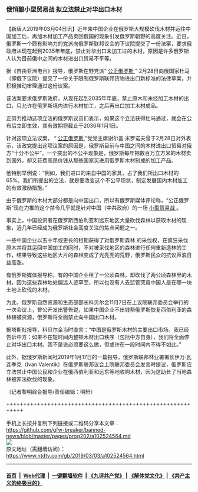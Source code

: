 ### 俄悄酿小型贸易战 拟立法禁止对华出口木材
------------------------

<div class="post_content">
 <p>
  【新唐人2019年03月04日讯】近年来中国企业在俄罗斯大规模砍伐木材并运往中国加工后，再加木材加工产品卖回俄国的现象引发俄罗斯朝野的高度关注。近日，俄罗斯一个颇有影响力的党派向俄罗斯联邦议会的下议院提交了一份法案，要求俄政府从现在起到2035年年底，禁止对华出口未加工过的木材，原因是许多俄罗斯人认为目前俄中之间的木材进出口贸易不平等。
 </p>
 <p>
  据《自由亚洲电台》报导，俄罗斯在野党派“
  <a href="https://www.ntdtv.com/gb/公正俄罗斯.htm">
   公正俄罗斯
  </a>
  ” 2月28日向俄国家杜马（即俄下议院）提交了一份关于限制俄罗斯联邦货物进出口新标准的法律草案，并积极推动审理通过这份议案。
 </p>
 <p>
  该法案要求俄罗斯政府，从现在起到2035年年底，禁止原木和未经加工木材的出口，只允许在俄罗斯境内进行木材加工，之后再出口加工木材成品。
 </p>
 <p>
  正努力推动这项立法的俄罗斯议员们表示，如果这个立法获得杜马通过，就会在公布后立即生效，其有效期将截止于2036年1月1日。
 </p>
 <p>
  针对这项立法议案， “
  <a href="https://www.ntdtv.com/gb/公正俄罗斯.htm">
   公正俄罗斯
  </a>
  ”党党主席谢尔盖·米罗诺夫曾于2月28日对外表示，该政党提出这项议案的原因是，俄罗斯目前与中国之间的木材进出口贸易对俄方“十分不公平”。一个突出的不公平现象是，俄罗斯每年把数百万立方米的木材卖到国外，却又花费高昂价钱从那些国家买进用俄罗斯木材制成的加工产品。
 </p>
 <p>
  他特别举例说：“例如，我们进口的来自中国的家具，占了我们所出口木材的65%。我们所提出的立法，就是要改变这个不公平现状，制定发展国内木材加工的有效激励措施。”
 </p>
 <p>
  由于俄罗斯的木材大部分都是向中国出口，所以有俄罗斯媒体评论称，“公正俄罗斯”现在力推的这个禁令几乎就是针对中国（中共政府）的一场
  <a href="https://www.ntdtv.com/gb/小型贸易战.htm">
   小型贸易战
  </a>
  。
 </p>
 <p>
  事实上，中国投资者在俄罗斯西伯利亚和远东地区大量砍伐森林以获取木材的现象，近几年已经成为俄罗斯社会高度关注的焦点问题之一。
 </p>
 <p>
  一些中国企业以五十年或更长的租期获得了对俄罗斯森林 的采伐权，在疯狂采伐原木并将其运回中国加工的同时，不对被采伐地区的森林进行任何重新造林的工作，结果导致这些地区大片的森林变成了光秃秃的荒野，俄罗斯民众的抗议声浪日益高涨。
 </p>
 <p>
  有俄罗斯媒体报导称，有的中国企业租了一公顷森林，却砍伐了两公顷森林里的木材，因为这些森林地处偏远人迹罕至，所以也没有人去监管究竟中国人是在哪一块土地上砍伐的木材。
 </p>
 <p>
  为此，俄罗斯自然资源和生态部部长科贝尔金11月7日在上议院联邦委员会举行的一次会议上，曾公开发出警告说，如果中国企业不出钱帮俄罗斯恢复西伯利亚的森林植被资源，俄罗斯将全面禁止向中国出口木材。
 </p>
 <p>
  据塔斯社报导，科贝尔金当时直言：“中国是俄罗斯木材的主要出口市场。我已经告诉中方：如果不在短时间内整顿木材出口秩序（包括中方自身），我们将全面停止对华出口木材。我不是说必须要这么做，但或许在一段时间内不得不如此。”
 </p>
 <p>
  此外，据俄罗斯新闻社2019年1月17日的一篇报导，俄罗斯联邦林业署署长伊万‧瓦连季克（Ivan Valentik）在俄罗斯联邦议会上院联邦委员会发言时提议，俄罗斯应立法禁止中国公民和企业在俄西伯利亚和远东等地收购木材，因为这助长了当地森林被非法砍伐的现象。
 </p>
 <p>
  （记者黎明综合报导/责任编辑：明轩）
 </p>
 <div class="single_ad">
 </div>
</div>

+++++++++++++++++++++++++++++++++++++++++++++++++++++++++++<br/><br/>
手机上长按并复制下列链接或二维码分享本文章：<br/>
https://github.com/gfw-breaker/banned-news/blob/master/pages/prog202/a102524564.md <br/>
<a href='https://github.com/gfw-breaker/banned-news/blob/master/pages/prog202/a102524564.md'><img src='https://github.com/gfw-breaker/banned-news/blob/master/pages/prog202/a102524564.md.png'/></a> <br/>
原文地址（需翻墙访问）：https://www.ntdtv.com/gb/2019/03/03/a102524564.html


------------------------
#### [首页](https://github.com/gfw-breaker/banned-news/blob/master/README.md) &nbsp;|&nbsp; [Web代理](https://github.com/labour-camp/helloworld) &nbsp;|&nbsp; [一键翻墙软件](https://github.com/gfw-breaker/nogfw/blob/master/README.md) &nbsp;| [《九评共产党》](https://github.com/gfw-breaker/9ping.md/blob/master/README.md#九评之一评共产党是什么) | [《解体党文化》](https://github.com/gfw-breaker/jtdwh.md/blob/master/README.md) | [《共产主义的终极目的》](https://github.com/gfw-breaker/gczydzjmd.md/blob/master/README.md)

